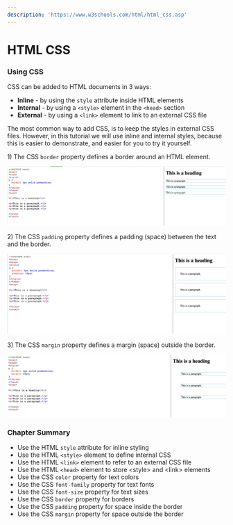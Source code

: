 ```yaml
---
description: 'https://www.w3schools.com/html/html_css.asp'
---
```


# HTML CSS

### Using CSS

CSS can be added to HTML documents in 3 ways:

* **Inline** - by using the `style` attribute inside HTML elements
* **Internal** - by using a `<style>` element in the `<head>` section
* **External** - by using a `<link>` element to link to an external CSS file

The most common way to add CSS, is to keep the styles in external CSS files. However, in this tutorial we will use inline and internal styles, because this is easier to demonstrate, and easier for you to try it yourself.



1\) The CSS `border` property defines a border around an HTML element.

![](../../.gitbook/assets/image%20%28313%29.png)

2\) The CSS `padding` property defines a padding \(space\) between the text and the border.

![](../../.gitbook/assets/image%20%28302%29.png)

3\) The CSS `margin` property defines a margin \(space\) outside the border.

![](../../.gitbook/assets/image%20%28304%29.png)



### Chapter Summary

* Use the HTML `style` attribute for inline styling
* Use the HTML `<style>` element to define internal CSS
* Use the HTML `<link>` element to refer to an external CSS file
* Use the HTML `<head>` element to store &lt;style&gt; and &lt;link&gt; elements
* Use the CSS `color` property for text colors
* Use the CSS `font-family` property for text fonts
* Use the CSS `font-size` property for text sizes
* Use the CSS `border` property for borders
* Use the CSS `padding` property for space inside the border
* Use the CSS `margin` property for space outside the border


